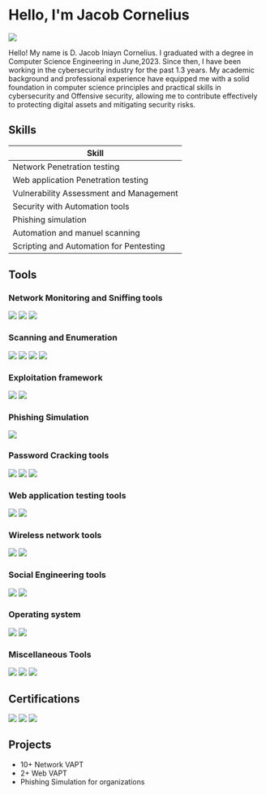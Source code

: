 # Hello, I'm Jacob Cornelius
<a href="https://www.linkedin.com/in/d-jacob-iniyan-cornelius-3141811aa"><img src="https://img.shields.io/badge/-LinkedIn-0072b1?&style=for-the-badge&logo=linkedin&logoColor=white" /></a>

Hello! My name is D. Jacob Iniayn Cornelius. I graduated with a degree in Computer Science Engineering in June,2023. Since then, I have been working in the cybersecurity industry for the past 1.3 years. My academic background and professional experience have equipped me with a solid foundation in computer science principles and practical skills in cybersecurity and Offensive security, allowing me to contribute effectively to protecting digital assets and mitigating security risks.

## Skills

| Skill                                           | 
|-----------------------------------------------  |
| Network Penetration testing                     | 
| Web application Penetration testing             |
| Vulnerability Assessment and Management         |
| Security with Automation tools                  |
| Phishing simulation                             | 
| Automation and manuel scanning                  |
| Scripting and Automation for Pentesting         |

## Tools

### Network Monitoring and Sniffing tools
<div>
    <img src="https://img.shields.io/badge/-Wireshark-1679A7?&style=for-the-badge&logo=Wireshark&logoColor=white" />
    <img src="https://img.shields.io/badge/-tcpdump-1E90FF?style=for-the-badge&logo=tcpdump&logoColor=white" />
    <img src="https://img.shields.io/badge/-Ettercap-FF6347?style=for-the-badge&logo=Ettercap&logoColor=white" />
</div>

### Scanning and Enumeration
<div>
    <img src="https://img.shields.io/badge/-Nmap-4682B4?style=for-the-badge&logo=Nmap&logoColor=white" />
    <img src="https://img.shields.io/badge/-Nessus-000080?style=for-the-badge&logo=Nessus&logoColor=white" />
    <img src="https://img.shields.io/badge/-OpenVAS-00BB00?style=for-the-badge&logo=OpenVAS&logoColor=white" />
    <img src="https://img.shields.io/badge/-Nikto-FF4500?style=for-the-badge&logo=Nikto&logoColor=white" />
</div>

### Exploitation framework
<div>
    <img src="https://img.shields.io/badge/-Metasploit-5C5CFF?style=for-the-badge&logo=Metasploit&logoColor=white" />
    <img src="https://img.shields.io/badge/-BeEF-FF0000?style=for-the-badge&logo=BeEF&logoColor=white" />
</div>

### Phishing Simulation
<div>
    <img src="https://img.shields.io/badge/-GoPhish-4285F4?style=for-the-badge&logo=gmail&logoColor=blue" />
</div>

### Password Cracking tools
<div>
    <img src="https://img.shields.io/badge/-John%20the%20Ripper-8B4513?style=for-the-badge&logo=John-the-Ripper&logoColor=white" />
    <img src="https://img.shields.io/badge/-Hashcat-800080?style=for-the-badge&logo=Hashcat&logoColor=white" />
    <img src="https://img.shields.io/badge/-Hydra-228B22?style=for-the-badge&logo=Hydra&logoColor=white" />
</div>

### Web application testing tools
<div>
    <img src="https://img.shields.io/badge/-Burp%20Suite-FF7139?style=for-the-badge&logo=Burp-Suite&logoColor=white" />
    <img src="https://img.shields.io/badge/-OWASP%20ZAP-000000?style=for-the-badge&logo=OWASP-ZAP&logoColor=white" />
</div>

### Wireless network tools
<div>
    <img src="https://img.shields.io/badge/-Aircrack--ng-00BFFF?style=for-the-badge&logo=Aircrack-ng&logoColor=white" />
    <img src="https://img.shields.io/badge/-Kismet-FFD700?style=for-the-badge&logo=Kismet&logoColor=white" />
</div>

### Social Engineering tools
<div>
   <img src="https://img.shields.io/badge/-SET-FF4500?style=for-the-badge&logo=Python&logoColor=white" />
   <img src="https://img.shields.io/badge/-Maltego-8B0000?style=for-the-badge&logo=Maltego&logoColor=white" />
</div>

### Operating system
<div>
    <img src="https://img.shields.io/badge/-Kali%20Linux-557C94?style=for-the-badge&logo=Kali%20Linux&logoColor=white" />
    <img src="https://img.shields.io/badge/-Parrot%20Security%20OS-005E6A?style=for-the-badge&logo=Parrot%20Security%20OS&logoColor=white" />
</div>

### Miscellaneous Tools
<div>
   <img src="https://img.shields.io/badge/-Netcat-0000FF?style=for-the-badge&logo=Netcat&logoColor=white" />
   <img src="https://img.shields.io/badge/-Sqlmap-9400D3?style=for-the-badge&logo=Sqlmap&logoColor=white" />
   <img src="https://img.shields.io/badge/-Empire-FF8C00?style=for-the-badge&logo=Empire&logoColor=white" />
</div>

## Certifications

<div>
<img src="https://img.shields.io/badge/-CEHv12-35A853?style=for-the-badge&logo=ec-Council&logoColor=white" />
<img src="https://img.shields.io/badge/-Jr.%20Pentester-0078D4?style=for-the-badge&logo=TryHackMe&logoColor=Red" /> 
<img src="https://img.shields.io/badge/-Burpsuite-FF5733?style=for-the-badge&logo=burp-suite&logoColor=Orange" />    
</div>

## Projects
- 10+ Network VAPT
- 2+ Web VAPT
- Phishing Simulation for organizations
